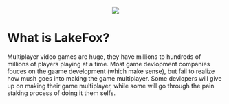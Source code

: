 <p align="center">
<img src="https://cdn.rawgit.com/lakefox/LakeFox/4dfc27d8/lakefox.png">
</p>

# What is LakeFox?
Multiplayer video games are huge, they have millions to hundreds of millions of players playing at a time. Most game devlopment companies fouces on the gaame development (which make sense), but fail to realize how mush goes into making the game multiplayer. Some devlopers will give up on making their game multiplayer, while some will go through the pain staking process of doing it them selfs.
